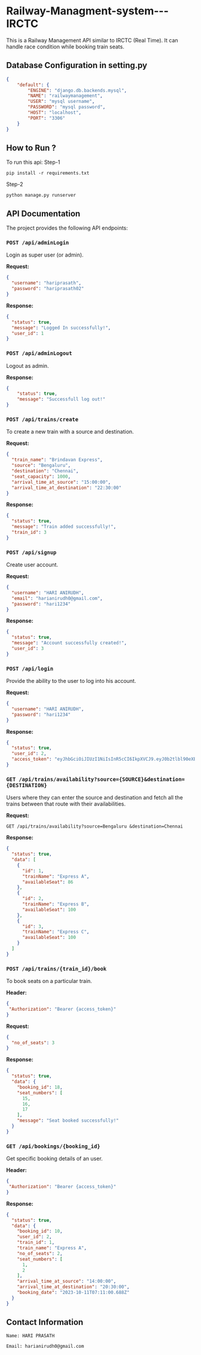 # Railway-Managment-system---IRCTC
This is a Railway Management API similar to IRCTC (Real Time). It can handle race condition while booking train seats.


## Database Configuration in setting.py

```json
{
    "default": {
        "ENGINE": "django.db.backends.mysql",
        "NAME": "railwaymanagement",
        "USER": "mysql username",
        "PASSWORD": "mysql password",
        "HOST": "localhost",
        "PORT": "3306"
    }
}
```

## How to Run ?

To run this api:
Step-1
```
pip install -r requirements.txt
```
Step-2
```
python manage.py runserver
```

## API Documentation

The project provides the following API endpoints:

### `POST /api/adminLogin`

Login as super user (or admin).

**Request:**

```json
{
  "username": "hariprasath",
  "password": "hariprasath02"
}
```

**Response:**
```json
{
  "status": true,
  "message": "Logged In successfully!",
  "user_id": 1
}
```

### `POST /api/adminLogout`

Logout as admin.

**Response:**
```json
{
    "status": true,
    "message": "Successfull log out!"
}
```

### `POST /api/trains/create`

To create a new train with a source and destination.

**Request:**

```json
{
  "train_name": "Brindavan Express",
  "source": "Bengaluru",
  "destination": "Chennai",
  "seat_capacity": 1000,
  "arrival_time_at_source": "15:00:00",
  "arrival_time_at_destination": "22:30:00"
}
```

**Response:**
```json
{
  "status": true,
  "message": "Train added successfully!",
  "train_id": 3
}
```

### `POST /api/signup`

Create user account.

**Request:**

```json
{
  "username": "HARI ANIRUDH",
  "email": "harianirudh0@gmail.com",
  "password": "hari1234"
}

```

**Response:**
```json
{
  "status": true,
  "message": "Account successfully created!",
  "user_id": 3
}
```

### `POST /api/login`

Provide the ability to the user to log into his account.

**Request:**

```json
{
  "username": "HARI ANIRUDH",
  "password": "hari1234"
}
```

**Response:**
```json
{
  "status": true,
  "user_id": 2,
  "access_token": "eyJhbGciOiJIUzI1NiIsInR5cCI6IkpXVCJ9.eyJ0b2tlbl90eXBlIjoiYWNjZXNzIiwiZXhwIjoxNjk3MDEwMjExLCJpYXQiOjE2OTcwMDk5MTEsImp0aSI6IjhhZGU3MzRlY2UwMjQ0NDg4YmMxMjRlZjY1NDkzMmEzIiwidXNlcl9pZCI6Mn0.9Yth37RVMJpFhOk3Tkdxj3-32BqTbXqM88OYRm4KYfE"
}
```

### `GET /api/trains/availability?source={SOURCE}&destination={DESTINATION}`

Users where they can enter the source and destination and fetch all the trains between that route with their
availabilities.

**Request:**

`GET /api/trains/availability?source=Bengaluru &destination=Chennai`

**Response:**
```json
{
  "status": true,
  "data": [
    {
      "id": 1,
      "trainName": "Express A",
      "availableSeat": 86
    },
    {
      "id": 2,
      "trainName": "Express B",
      "availableSeat": 100
    },
    {
      "id": 3,
      "trainName": "Express C",
      "availableSeat": 100
    }
  ]
}
```

### `POST /api/trains/{train_id}/book`

To book seats on a particular train.

**Header:**
```json
{
 "Authorization": "Bearer {access_token}"
}
```

**Request:**

```json
{
  "no_of_seats": 3
}
```

**Response:**
```json
{
  "status": true,
  "data": {
    "booking_id": 18,
    "seat_numbers": [
      15,
      16,
      17
    ],
    "message": "Seat booked successfully!"
  }
}
```


### `GET /api/bookings/{booking_id}`

Get specific booking details of an user.

**Header:**
```json
{
 "Authorization": "Bearer {access_token}"
}
```

**Response:**
```json
{
  "status": true,
  "data": {
    "booking_id": 10,
    "user_id": 2,
    "train_id": 1,
    "train_name": "Express A",
    "no_of_seats": 2,
    "seat_numbers": [
      1,
      2
    ],
    "arrival_time_at_source": "14:00:00",
    "arrival_time_at_destination": "20:30:00",
    "booking_date": "2023-10-11T07:11:00.688Z"
  }
}
```


## Contact Information

```
Name: HARI PRASATH
```

```
Email: harianirudh0@gmail.com
```
